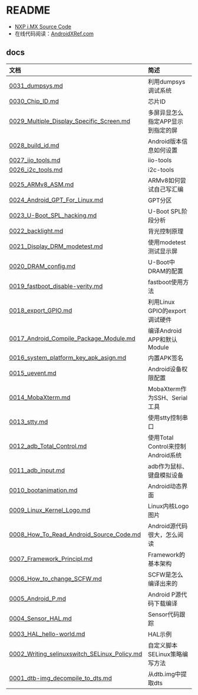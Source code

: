 # README

* [NXP i.MX Source Code](https://source.codeaurora.org/external/imx)
* 在线代码阅读：[AndroidXRef.com](http://androidxref.com/)

## docs

文档 | 简述
:--|:--
[0031_dumpsys.md](docs/0031_dumpsys.md) | 利用dumpsys调试系统
[0030_Chip_ID.md](docs/0030_Chip_ID.md) | 芯片ID
[0029_Multiple_Display_Specific_Screen.md](docs/0029_Multiple_Display_Specific_Screen.md) | 多屏异显怎么指定APP显示到指定的屏
[0028_build_id.md](docs/0028_build_id.md) | Android版本信息如何设置
[0027_iio_tools.md](docs/0027_iio_tools.md) | iio-tools
[0026_i2c_tools.md](docs/0026_i2c_tools.md) | i2c-tools
[0025_ARMv8_ASM.md](docs/0025_ARMv8_ASM.md) | ARMv8如何尝试自己写汇编
[0024_Android_GPT_For_Linux.md](docs/0024_Android_GPT_For_Linux.md) | GPT分区
[0023_U-Boot_SPL_hacking.md](docs/0023_U-Boot_SPL_hacking.md) | U-Boot SPL阶段分析
[0022_backlight.md](docs/0022_backlight.md) | 背光控制原理
[0021_Display_DRM_modetest.md](docs/0021_Display_DRM_modetest.md) | 使用modetest测试显示屏
[0020_DRAM_config.md](docs/0020_DRAM_config.md) | U-Boot中DRAM的配置
[0019_fastboot_disable-verity.md](docs/0019_fastboot_disable-verity.md) | fastboot使用方法
[0018_export_GPIO.md](docs/0018_export_GPIO.md) | 利用Linux GPIO的export调试硬件
[0017_Android_Compile_Package_Module.md](docs/0017_Android_Compile_Package_Module.md) | 编译Android APP和默认Module
[0016_system_platform_key_apk_asign.md](docs/0016_system_platform_key_apk_asign.md) | 内置APK签名
[0015_uevent.md](docs/0015_uevent.md) | Android设备权限配置
[0014_MobaXterm.md](docs/0014_MobaXterm.md) | MobaXterm作为SSH、Serial工具
[0013_stty.md](docs/0013_stty.md) | 使用stty控制串口
[0012_adb_Total_Control.md](docs/0012_adb_Total_Control.md) | 使用Total Control来控制Android系统
[0011_adb_input.md](docs/0011_adb_input.md) | adb作为鼠标、键盘模拟设备
[0010_bootanimation.md](docs/0010_bootanimation.md) | Android动态界面
[0009_Linux_Kernel_Logo.md](docs/0009_Linux_Kernel_Logo.md) | Linux内核Logo图片
[0008_How_To_Read_Android_Source_Code.md](docs/0008_How_To_Read_Android_Source_Code.md) | Android源代码很大，怎么阅读
[0007_Framework_Principl.md](docs/0007_Framework_Principl.md) | Framework的基本架构
[0006_How_to_change_SCFW.md](docs/0006_How_to_change_SCFW.md) | SCFW是怎么编译出来的
[0005_Android_P.md](docs/0005_Android_P.md) | Android P源代码下载编译
[0004_Sensor_HAL.md](docs/0004_Sensor_HAL.md) | Sensor代码跟踪
[0003_HAL_hello-world.md](docs/0003_HAL_hello-world.md) | HAL示例
[0002_Writing_selinuxswitch_SELinux_Policy.md](docs/0002_Writing_selinuxswitch_SELinux_Policy.md) | 自定义脚本SELinux策略编写方法
[0001_dtb-img_decompile_to_dts.md](docs/0001_dtb-img_decompile_to_dts.md) | 从dtb.img中提取dts